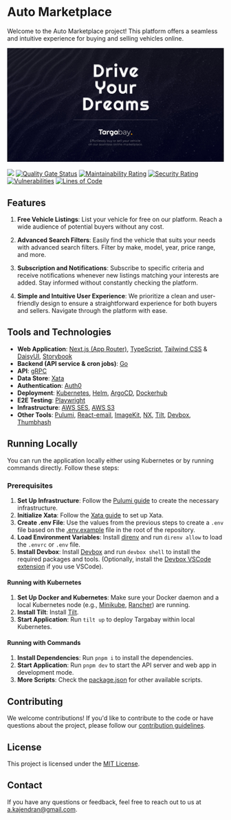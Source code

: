 # Auto Marketplace

Welcome to the Auto Marketplace project! This platform offers a seamless and intuitive experience for buying and selling vehicles online.

<a href="https://targabay.com/lk">
    <img alt="preview-image" src="apps/webapp/public/images/banner.jpg" width="1024">
</a>

<br>

![](https://api.checklyhq.com/v1/badges/checks/d8ee5b92-7ff0-4809-9cc4-405274b5411b?style=flat&theme=default)
[![Quality Gate Status](https://sonarcloud.io/api/project_badges/measure?project=kaje94_auto-marketplacet&metric=alert_status)](https://sonarcloud.io/summary/new_code?id=kaje94_auto-marketplacet)
[![Maintainability Rating](https://sonarcloud.io/api/project_badges/measure?project=kaje94_auto-marketplacet&metric=sqale_rating)](https://sonarcloud.io/summary/new_code?id=kaje94_auto-marketplacet)
[![Security Rating](https://sonarcloud.io/api/project_badges/measure?project=kaje94_auto-marketplacet&metric=security_rating)](https://sonarcloud.io/summary/new_code?id=kaje94_auto-marketplacet)
[![Vulnerabilities](https://sonarcloud.io/api/project_badges/measure?project=kaje94_auto-marketplacet&metric=vulnerabilities)](https://sonarcloud.io/summary/new_code?id=kaje94_auto-marketplacet)
[![Lines of Code](https://sonarcloud.io/api/project_badges/measure?project=kaje94_auto-marketplacet&metric=ncloc)](https://sonarcloud.io/summary/new_code?id=kaje94_auto-marketplacet)

## Features

1. **Free Vehicle Listings**: List your vehicle for free on our platform. Reach a wide audience of potential buyers without any cost.

2. **Advanced Search Filters**: Easily find the vehicle that suits your needs with advanced search filters. Filter by make, model, year, price range, and more.

3. **Subscription and Notifications**: Subscribe to specific criteria and receive notifications whenever new listings matching your interests are added. Stay informed without constantly checking the platform.

4. **Simple and Intuitive User Experience**: We prioritize a clean and user-friendly design to ensure a straightforward experience for both buyers and sellers. Navigate through the platform with ease.

## Tools and Technologies

- **Web Application**: [Next.js (App Router)](https://nextjs.org/docs/app/building-your-application/routing), [TypeScript](https://www.typescriptlang.org/), [Tailwind CSS](https://tailwindcss.com/) & [DaisyUI](https://daisyui.com/), [Storybook](https://storybook.js.org/)
- **Backend (API service & cron jobs)**: [Go](https://golang.org/)
- **API**: [gRPC](https://grpc.io/)
- **Data Store**: [Xata](https://xata.io/)
- **Authentication**: [Auth0](https://auth0.com/)
- **Deployment**: [Kubernetes](https://kubernetes.io/), [Helm](https://helm.sh/), [ArgoCD](https://argoproj.github.io/argo-cd/), [Dockerhub](https://hub.docker.com/)
- **E2E Testing**: [Playwright](https://playwright.dev/)
- **Infrastructure**: [AWS SES](https://aws.amazon.com/ses/), [AWS S3](https://aws.amazon.com/s3/)
- **Other Tools**: [Pulumi](https://www.pulumi.com/), [React-email](https://www.npmjs.com/package/react-email), [ImageKit](https://imagekit.io/), [NX](https://nx.dev/), [Tilt](https://tilt.dev/), [Devbox](https://www.jetify.com/devbox), [Thumbhash](https://github.com/evanw/thumbhash)

## Running Locally

You can run the application locally either using Kubernetes or by running commands directly. Follow these steps:

### Prerequisites

1. **Set Up Infrastructure**: Follow the [Pulumi guide](/libs/pulumi/README.md) to create the necessary infrastructure.
2. **Initialize Xata**: Follow the [Xata guide](/libs/xata/README.md) to set up Xata.
3. **Create .env File**: Use the values from the previous steps to create a `.env` file based on the [.env.example](.env.example) file in the root of the repository.
4. **Load Environment Variables**: Install [direnv](https://direnv.net/) and run `direnv allow` to load the `.envrc` or `.env` file.
5. **Install Devbox**: Install [Devbox](https://www.jetpack.io/devbox/) and run `devbox shell` to install the required packages and tools. (Optionally, install the [Devbox VSCode extension](https://marketplace.visualstudio.com/items?itemName=jetpack-io.devbox) if you use VSCode).

#### Running with Kubernetes

1. **Set Up Docker and Kubernetes**: Make sure your Docker daemon and a local Kubernetes node (e.g., [Minikube](https://minikube.sigs.k8s.io/docs/), [Rancher](https://rancher.com/)) are running.
2. **Install Tilt**: Install [Tilt](https://tilt.dev/).
3. **Start Application**: Run `tilt up` to deploy Targabay within local Kubernetes.

#### Running with Commands

1. **Install Dependencies**: Run `pnpm i` to install the dependencies.
2. **Start Application**: Run `pnpm dev` to start the API server and web app in development mode.
3. **More Scripts**: Check the [package.json](package.json) for other available scripts.

## Contributing

We welcome contributions! If you'd like to contribute to the code or have questions about the project, please follow our [contribution guidelines](.github/CONTRIBUTING.md).

## License

This project is licensed under the [MIT License](LICENSE).

## Contact

If you have any questions or feedback, feel free to reach out to us at [a.kajendran@gmail.com](mailto:a.kajendran@gmail.com).
